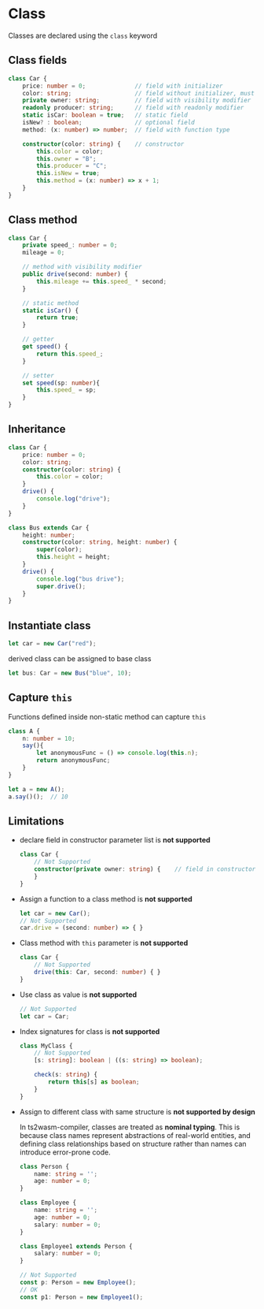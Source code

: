 # Class

Classes are declared using the `class` keyword

## Class fields

``` TypeScript
class Car {
    price: number = 0;              // field with initializer
    color: string;                  // field without initializer, must be initialized in constructor
    private owner: string;          // field with visibility modifier
    readonly producer: string;      // field with readonly modifier
    static isCar: boolean = true;   // static field
    isNew? : boolean;               // optional field
    method: (x: number) => number;  // field with function type

    constructor(color: string) {    // constructor
        this.color = color;
        this.owner = "B";
        this.producer = "C";
        this.isNew = true;
        this.method = (x: number) => x + 1;
    }
}
```

## Class method

``` TypeScript
class Car {
    private speed_: number = 0;
    mileage = 0;

    // method with visibility modifier
    public drive(second: number) {
        this.mileage += this.speed_ * second;
    }

    // static method
    static isCar() {
        return true;
    }

    // getter
    get speed() {
        return this.speed_;
    }

    // setter
    set speed(sp: number){
        this.speed_ = sp;
    }
}
```

## Inheritance

``` TypeScript
class Car {
    price: number = 0;
    color: string;
    constructor(color: string) {
        this.color = color;
    }
    drive() {
        console.log("drive");
    }
}

class Bus extends Car {
    height: number;
    constructor(color: string, height: number) {
        super(color);
        this.height = height;
    }
    drive() {
        console.log("bus drive");
        super.drive();
    }
}
```

## Instantiate class

``` TypeScript
let car = new Car("red");
```

derived class can be assigned to base class

``` TypeScript
let bus: Car = new Bus("blue", 10);
```

## Capture `this`

Functions defined inside non-static method can capture `this`

``` TypeScript
class A {
    n: number = 10;
    say(){
        let anonymousFunc = () => console.log(this.n);
        return anonymousFunc;
    }
}

let a = new A();
a.say()();  // 10
```

## Limitations

- declare field in constructor parameter list is **not supported**

    ``` TypeScript
    class Car {
        // Not Supported
        constructor(private owner: string) {    // field in constructor parameter list
        }
    }
    ```

- Assign a function to a class method is **not supported**

    ``` TypeScript
    let car = new Car();
    // Not Supported
    car.drive = (second: number) => { }
    ```

- Class method with `this` parameter is **not supported**

    ``` TypeScript
    class Car {
        // Not Supported
        drive(this: Car, second: number) { }
    }
    ```

- Use class as value is **not supported**

    ``` TypeScript
    // Not Supported
    let car = Car;
    ```

- Index signatures for class is **not supported**

    ``` TypeScript
    class MyClass {
        // Not Supported
        [s: string]: boolean | ((s: string) => boolean);

        check(s: string) {
            return this[s] as boolean;
        }
    }
    ```

- Assign to different class with same structure is **not supported by design**

    In ts2wasm-compiler, classes are treated as **nominal typing**. This is because class names represent abstractions of real-world entities, and defining class relationships based on structure rather than names can introduce error-prone code.

    ``` TypeScript
    class Person {
        name: string = '';
        age: number = 0;
    }

    class Employee {
        name: string = '';
        age: number = 0;
        salary: number = 0;
    }

    class Employee1 extends Person {
        salary: number = 0;
    }

    // Not Supported
    const p: Person = new Employee();
    // OK
    const p1: Person = new Employee1();
    ```
